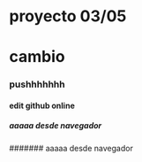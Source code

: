 # proyecto 03/05

# cambio

### pushhhhhhh

#### edit github online

##### aaaaa desde navegador
####### aaaaa desde navegador
